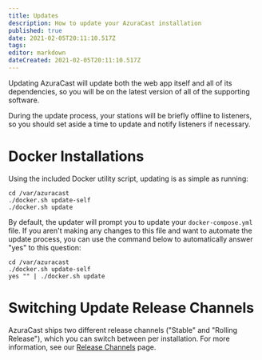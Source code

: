 ```yaml
---
title: Updates
description: How to update your AzuraCast installation
published: true
date: 2021-02-05T20:11:10.517Z
tags: 
editor: markdown
dateCreated: 2021-02-05T20:11:10.517Z
---
```


Updating AzuraCast will update both the web app itself and all of its dependencies, so you will be on the latest version of all of the supporting software.

During the update process, your stations will be briefly offline to listeners, so you should set aside a time to update and notify listeners if necessary.

# Docker Installations

Using the included Docker utility script, updating is as simple as running:

```
cd /var/azuracast
./docker.sh update-self
./docker.sh update
```

By default, the updater will prompt you to update your `docker-compose.yml` file. If you aren't making any changes to this file and want to automate the update process, you can use the command below to automatically answer "yes" to this question:

```
cd /var/azuracast
./docker.sh update-self
yes "" | ./docker.sh update
```

# Switching Update Release Channels

AzuraCast ships two different release channels ("Stable" and "Rolling Release"), which you can switch between per installation. For more information, see our [Release Channels](/en/getting-started/updates/release-channels) page.